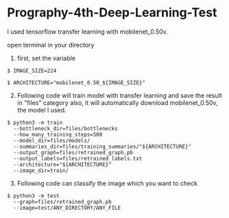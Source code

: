 # Prography-4th-Deep-Learning-Test

I used tensorflow transfer learning with mobilenet_0.50v.

open terminal in your directory
1. first, set the variable
<pre><code>$ IMAGE_SIZE=224</code></pre>
<pre><code>$ ARCHITECTURE="mobilenet_0.50_${IMAGE_SIZE}"</code></pre>

2. Following code will train model with transfer learning and save the result in "files" category
also, it will automatically download mobilenet_0.50v, the model I used.
<pre><code>$ python3 -m train   
  --bottleneck_dir=files/bottlenecks   
  --how_many_training_steps=500   
  --model_dir=files/models/   
  --summaries_dir=files/training_summaries/"${ARCHITECTURE}"   
  --output_graph=files/retrained_graph.pb   
  --output_labels=files/retrained_labels.txt   
  --architecture="${ARCHITECTURE}"   
  --image_dir=train/</code></pre>
  
3. Following code can classify the image which you want to check
<pre><code>$ python3 -m test     
  --graph=files/retrained_graph.pb      
  --image=test/ANY_DIRECTORY/ANY_FILE</code></pre>
